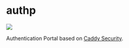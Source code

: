 # authp

<a href="https://github.com/authp/authp/actions/" target="_blank"><img src="https://github.com/authp/authp/workflows/build/badge.svg?branch=main"></a>

Authentication Portal based on [Caddy Security](https://github.com/greenpau/caddy-security).